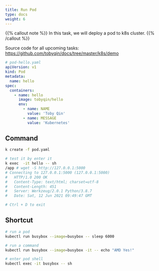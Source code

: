 ```yaml
---
title: Run Pod
type: docs
weight: 6
---
```


{{% callout note %}}
In this task, we will deploy a pod to k8s cluster.
{{% /callout %}}

Source code for all upcoming tasks: <https://github.com/tobyqin/docs/tree/master/k8s/demo>

```yaml
# pod-hello.yaml
apiVersion: v1
kind: Pod
metadata:
  name: hello
spec:
  containers:
    - name: hello
      image: tobyqin/hello
      env:
        - name: NAME
          value: 'Toby Qin'
        - name: MESSAGE
          value: 'Kubernetes'
```

## Command

```bash
k create -f pod.yaml

# test it by enter it
k exec  -it hello -- sh
/app # wget -S http://127.0.0.1:5000
# Connecting to 127.0.0.1:5000 (127.0.0.1:5000)
#   HTTP/1.0 200 OK
#   Content-Type: text/html; charset=utf-8
#   Content-Length: 451
#   Server: Werkzeug/2.0.1 Python/3.8.7
#   Date: Sat, 12 Jun 2021 09:49:47 GMT

# Ctrl + D to exit
```

## Shortcut

```bash
# run a pod
kubectl run busybox --image=busybox -- sleep 6000

# run a command
kubectl run busybox --image=busybox -it -- echo "AMD Yes!"

# enter pod shell
kubectl exec -it busybox -- sh
```
